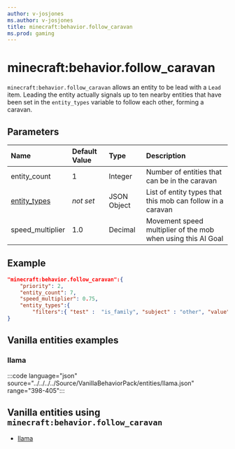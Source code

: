 ```yaml
---
author: v-josjones
ms.author: v-josjones
title: minecraft:behavior.follow_caravan
ms.prod: gaming
---
```


# minecraft:behavior.follow_caravan

`minecraft:behavior.follow_caravan` allows an entity to be lead with a `Lead` item. Leading the entity actually signals up to ten nearby entities that have been set in the `entity_types` variable to follow each other, forming a caravan.

## Parameters

|Name |Default Value  |Type  |Description  |
|:----------|:----------|:----------|:----------|
|entity_count| 1| Integer| Number of entities that can be in the caravan |
|[entity_types](../Definitions/NestedTables/entity_types.md)|*not set* | JSON Object| List of entity types that this mob can follow in a caravan|
|speed_multiplier| 1.0| Decimal| Movement speed multiplier of the mob when using this AI Goal |

## Example

```json
"minecraft:behavior.follow_caravan":{
    "priority": 2,
    "entity_count": 7,
    "speed_multiplier": 0.75,
    "entity_types":{
        "filters":{ "test" :  "is_family", "subject" : "other", "value" :  "wolf"}}
}
```

## Vanilla entities examples

### llama

:::code language="json" source="../../../../Source/VanillaBehaviorPack/entities/llama.json" range="398-405":::

## Vanilla entities using `minecraft:behavior.follow_caravan`

- [llama](../../../../Source/VanillaBehaviorPack_Snippets/entities/llama.md)
